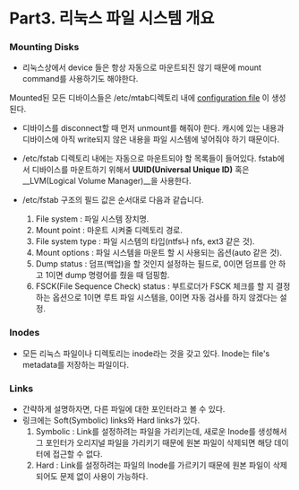 # Part3. 리눅스 파일 시스템 개요
  
  
  
### Mounting Disks 
+ 리눅스상에서 device 들은 항상 자동으로 마운트되진 않기 때문에 mount command를 사용하기도 해야한다. 
  
Mounted된 모든 디바이스들은 /etc/mtab디렉토리 내에 [configuration file](https://en.wikipedia.org/wiki/Configuration_file) 이 생성된다.

+ 디바이스를 disconnect할 때 먼저 unmount를 해줘야 한다. 캐시에 있는 내용과 디바이스에 아직 write되지 않은 내용을 파일 시스템에 넣어줘야 하기 때문이다.

+ /etc/fstab 디렉토리 내에는 자동으로 마운트되야 할 목록들이 들어있다. fstab에서 디바이스를 마운트하기 위해서 __UUID(Universal Unique ID)__ 혹은 __LVM(Logical Volume Manager)__을 사용한다. 
  
+ /etc/fstab 구조의 필드 값은 순서대로 다음과 같습니다.
  1. File system : 파일 시스템 장치명.
  2. Mount point : 마운트 시켜줄 디렉토리 경로.
  3. File system type : 파일 시스템의 타입(ntfs나 nfs, ext3 같은 것).
  4. Mount options : 파일 시스템을 마운트 할 시 사용되는 옵션(auto 같은 것).
  5. Dump status : 덤프(백업)을 할 것인지 설정하는 필드로, 0이면 덤프를 안 하고 1이면 dump 명령어를 줬을 때 덤핑함.
  6. FSCK(File Sequence Check) status : 부트로더가 FSCK 체크를 할 지 결정하는 옵션으로 1이면 루트 파일 시스템을, 0이면 자동 검사를 하지 않겠다는 설정.

### Inodes
+ 모든 리눅스 파일이나 디렉토리는 inode라는 것을 갖고 있다. Inode는 file's metadata를 저장하는 파일이다. 

### Links
+ 간략하게 설명하자면, 다른 파일에 대한 포인터라고 볼 수 있다. 
+ 링크에는 Soft(Symbolic) links와 Hard links가 있다.
  1. Symbolic : Link를 설정하려는 파일을 가리키는데, 새로운 Inode를 생성해서 그 포인터가 오리지널 파일을 가리키기 때문에 원본 파일이 삭제되면 해당 데이터에 접근할 수 없다.
  2. Hard : Link를 설정하려는 파일의 Inode를 가르키기 때문에 원본 파일이 삭제 되어도 문제 없이 사용이 가능하다.
